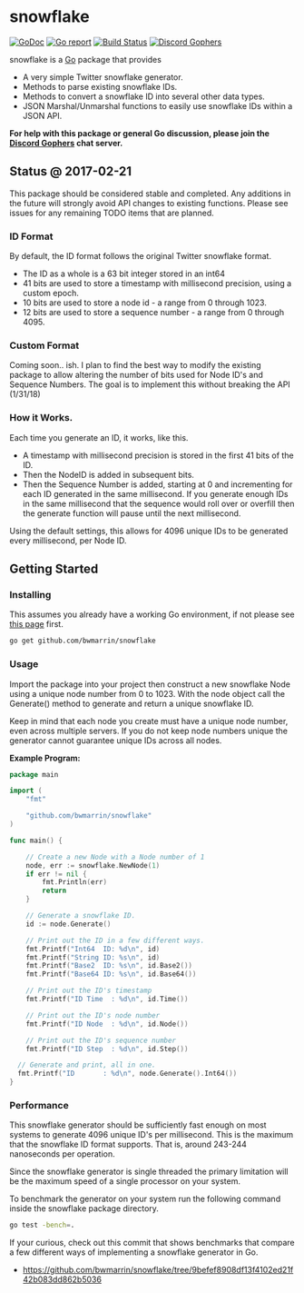 snowflake
====
[![GoDoc](https://godoc.org/github.com/bwmarrin/snowflake?status.svg)](https://godoc.org/github.com/bwmarrin/snowflake) [![Go report](http://goreportcard.com/badge/bwmarrin/snowflake)](http://goreportcard.com/report/bwmarrin/snowflake) [![Build Status](https://travis-ci.org/bwmarrin/snowflake.svg?branch=master)](https://travis-ci.org/bwmarrin/snowflake) [![Discord Gophers](https://img.shields.io/badge/Discord%20Gophers-%23info-blue.svg)](https://discord.gg/0f1SbxBZjYq9jLBk)

snowflake is a [Go](https://golang.org/) package that provides
* A very simple Twitter snowflake generator.
* Methods to parse existing snowflake IDs.
* Methods to convert a snowflake ID into several other data types.
* JSON Marshal/Unmarshal functions to easily use snowflake IDs within a JSON API.

**For help with this package or general Go discussion, please join the [Discord 
Gophers](https://discord.gg/0f1SbxBZjYq9jLBk) chat server.**

## Status @ 2017-02-21
This package should be considered stable and completed.  Any additions in the 
future will strongly avoid API changes to existing functions.  Please see issues
for any remaining TODO items that are planned.
  
### ID Format
By default, the ID format follows the original Twitter snowflake format.
* The ID as a whole is a 63 bit integer stored in an int64
* 41 bits are used to store a timestamp with millisecond precision, using a custom epoch.
* 10 bits are used to store a node id - a range from 0 through 1023.
* 12 bits are used to store a sequence number - a range from 0 through 4095.

### Custom Format
Coming soon.. ish.  I plan to find the best way to modify the existing package to allow altering the number of bits used for Node ID's and Sequence Numbers. The goal is to implement this without breaking the API (1/31/18)

### How it Works.
Each time you generate an ID, it works, like this.
* A timestamp with millisecond precision is stored in the first 41 bits of the ID.
* Then the NodeID is added in subsequent bits.
* Then the Sequence Number is added, starting at 0 and incrementing for each ID generated in the same millisecond. If you generate enough IDs in the same millisecond that the sequence would roll over or overfill then the generate function will pause until the next millisecond.

Using the default settings, this allows for 4096 unique IDs to be generated every millisecond, per Node ID.
## Getting Started

### Installing

This assumes you already have a working Go environment, if not please see
[this page](https://golang.org/doc/install) first.

```sh
go get github.com/bwmarrin/snowflake
```


### Usage

Import the package into your project then construct a new snowflake Node using a
unique node number from 0 to 1023. With the node object call the Generate() 
method to generate and return a unique snowflake ID. 

Keep in mind that each node you create must have a unique node number, even 
across multiple servers.  If you do not keep node numbers unique the generator 
cannot guarantee unique IDs across all nodes.


**Example Program:**

```go
package main

import (
	"fmt"

	"github.com/bwmarrin/snowflake"
)

func main() {

	// Create a new Node with a Node number of 1
	node, err := snowflake.NewNode(1)
	if err != nil {
		fmt.Println(err)
		return
	}

	// Generate a snowflake ID.
	id := node.Generate()

	// Print out the ID in a few different ways.
	fmt.Printf("Int64  ID: %d\n", id)
	fmt.Printf("String ID: %s\n", id)
	fmt.Printf("Base2  ID: %s\n", id.Base2())
	fmt.Printf("Base64 ID: %s\n", id.Base64())

	// Print out the ID's timestamp
	fmt.Printf("ID Time  : %d\n", id.Time())

	// Print out the ID's node number
	fmt.Printf("ID Node  : %d\n", id.Node())

	// Print out the ID's sequence number
	fmt.Printf("ID Step  : %d\n", id.Step())

  // Generate and print, all in one.
  fmt.Printf("ID       : %d\n", node.Generate().Int64())
}
```

### Performance

This snowflake generator should be sufficiently fast enough on most systems to 
generate 4096 unique ID's per millisecond. This is the maximum that the 
snowflake ID format supports. That is, around 243-244 nanoseconds per operation. 

Since the snowflake generator is single threaded the primary limitation will be
the maximum speed of a single processor on your system.

To benchmark the generator on your system run the following command inside the
snowflake package directory.

```sh
go test -bench=.
```

If your curious, check out this commit that shows benchmarks that compare a few 
different ways of implementing a snowflake generator in Go.
*  https://github.com/bwmarrin/snowflake/tree/9befef8908df13f4102ed21f42b083dd862b5036

